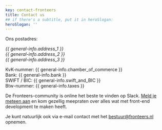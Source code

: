 ```yaml
---
key: contact-fronteers
title: Contact us
## if there's a subtitle, put it in heroSlogan:
heroSlogan: ''
---
```


Ons postadres:

<address>
{{ general-info.address_1 }}<br />
{{ general-info.address_2 }}<br />
{{ general-info.address_3 }}<br />
</address>

KvK-nummer: {{ general-info.chamber_of_commerce }}<br />
Bank: {{ general-info.bank }}<br />
SWIFT / BIC: {{ general-info.swift_and_BIC }}<br />
Btw-nummer: {{ general-info.taxes }}<br />

De Fronteers-community is online het beste te vinden op Slack. [Meld je meteen aan](https://join.slack.com/t/fronteersnl/shared_invite/zt-1m0mbjbkh-LyrZgCPr1JzWBeASuTcnog) en kom gezellig meepraten over alles wat met front-end development te maken heeft.

Je kunt natuurlijk ook via e-mail contact met het [bestuur@fronteers.nl](mailto:bestuur@fronteers.nl) opnemen.
